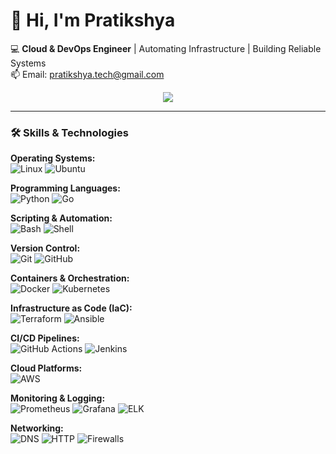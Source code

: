 # 👋 Hi, I'm Pratikshya 

💻 **Cloud & DevOps Engineer** | Automating Infrastructure | Building Reliable Systems  
📫 Email: pratikshya.tech@gmail.com

<p align="center">
  <a href="https://skillicons.dev">
    <img src="https://skillicons.dev/icons?i=python,linux,aws,kubernetes,docker,terraform,prometheus,elasticsearch,vscode,redis,gitlab" />
  </a>
</p>

---

### 🛠️ Skills & Technologies  

**Operating Systems:**  
![Linux](https://img.shields.io/badge/-Linux-FCC624?logo=linux&logoColor=black) ![Ubuntu](https://img.shields.io/badge/-Ubuntu-E95420?logo=ubuntu&logoColor=white)  

**Programming Languages:**  
![Python](https://img.shields.io/badge/-Python-3776AB?logo=python&logoColor=white) ![Go](https://img.shields.io/badge/-Go-00ADD8?logo=go&logoColor=white)  

**Scripting & Automation:**  
![Bash](https://img.shields.io/badge/-Bash-4EAA25?logo=gnu-bash&logoColor=white) ![Shell](https://img.shields.io/badge/-Shell-FFD500?logo=powershell&logoColor=black)  

**Version Control:**  
![Git](https://img.shields.io/badge/-Git-F05032?logo=git&logoColor=white) ![GitHub](https://img.shields.io/badge/-GitHub-181717?logo=github&logoColor=white)  

**Containers & Orchestration:**  
![Docker](https://img.shields.io/badge/-Docker-2496ED?logo=docker&logoColor=white) ![Kubernetes](https://img.shields.io/badge/-Kubernetes-326CE5?logo=kubernetes&logoColor=white)  

**Infrastructure as Code (IaC):**  
![Terraform](https://img.shields.io/badge/-Terraform-623CE4?logo=terraform&logoColor=white) ![Ansible](https://img.shields.io/badge/-Ansible-EE0000?logo=ansible&logoColor=white)  

**CI/CD Pipelines:**  
![GitHub Actions](https://img.shields.io/badge/-GitHub%20Actions-2088FF?logo=github-actions&logoColor=white) ![Jenkins](https://img.shields.io/badge/-Jenkins-D24939?logo=jenkins&logoColor=white)  

**Cloud Platforms:**  
![AWS](https://img.shields.io/badge/-AWS-232F3E?logo=amazon-aws&logoColor=white)  

**Monitoring & Logging:**  
![Prometheus](https://img.shields.io/badge/-Prometheus-E6522C?logo=prometheus&logoColor=white) ![Grafana](https://img.shields.io/badge/-Grafana-F46800?logo=grafana&logoColor=white) ![ELK](https://img.shields.io/badge/-Elastic-005571?logo=elastic&logoColor=white)  

**Networking:**  
![DNS](https://img.shields.io/badge/-DNS-0078D7?logo=windows-terminal&logoColor=white) ![HTTP](https://img.shields.io/badge/-HTTP-FF6C37?logo=postman&logoColor=white) ![Firewalls](https://img.shields.io/badge/-Firewalls-FF0000?logo=fortinet&logoColor=white)  

